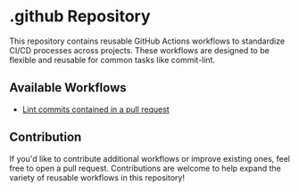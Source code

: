 # .github Repository

This repository contains reusable GitHub Actions workflows to standardize CI/CD
processes across projects. These workflows are designed to be flexible and
reusable for common tasks like commit-lint.

## Available Workflows

- [Lint commits contained in a pull request](/.github/workflows/commit-lint.README.md)

## Contribution

If you'd like to contribute additional workflows or improve existing ones, feel
free to open a pull request. Contributions are welcome to help expand the
variety of reusable workflows in this repository!
